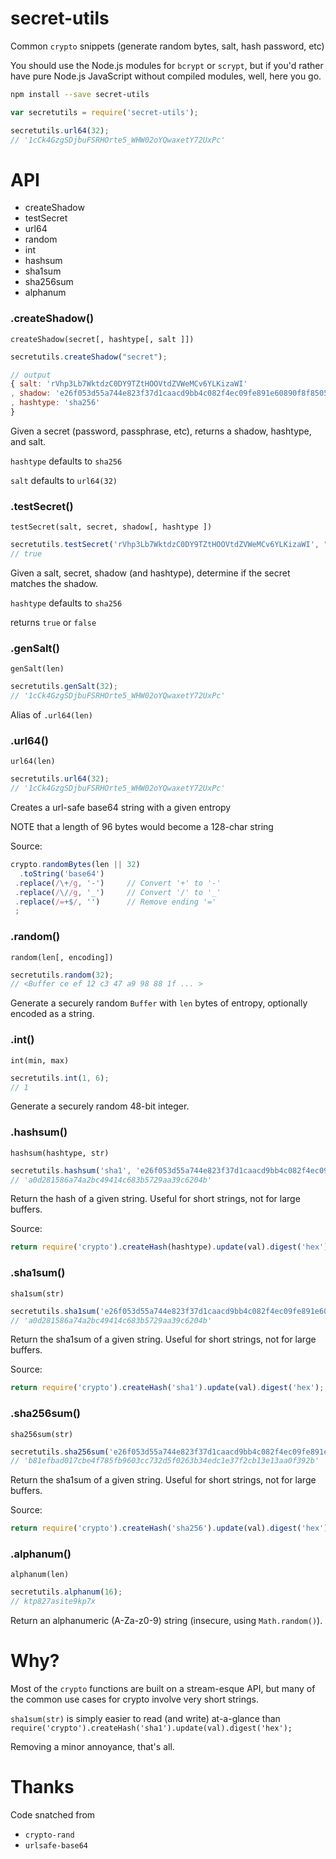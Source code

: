 secret-utils
============

Common `crypto` snippets (generate random bytes, salt, hash password, etc)

You should use the Node.js modules for `bcrypt` or `scrypt`,
but if you'd rather have pure Node.js JavaScript without compiled modules,
well, here you go.

```bash
npm install --save secret-utils
```

```javascript
var secretutils = require('secret-utils');

secretutils.url64(32);
// '1cCk4GzgSDjbuFSRHOrte5_WHW02oYQwaxetY72UxPc'
```

API
===

  * createShadow
  * testSecret
  * url64
  * random
  * int
  * hashsum
  * sha1sum
  * sha256sum
  * alphanum

### .createShadow()

`createShadow(secret[, hashtype[, salt ]])`

```javascript
secretutils.createShadow("secret");

// output
{ salt: 'rVhp3Lb7WktdzC0DY9TZtHOOVtdZVWeMCv6YLKizaWI'
, shadow: 'e26f053d55a744e823f37d1caacd9bb4c082f4ec09fe891e60890f8f8505882c'
, hashtype: 'sha256'
}
```

Given a secret (password, passphrase, etc), returns a shadow, hashtype, and salt.

`hashtype` defaults to `sha256`

`salt` defaults to `url64(32)`



### .testSecret()

`testSecret(salt, secret, shadow[, hashtype ])`

```javascript
secretutils.testSecret('rVhp3Lb7WktdzC0DY9TZtHOOVtdZVWeMCv6YLKizaWI', "secret", 'e26f053d55a744e823f37d1caacd9bb4c082f4ec09fe891e60890f8f8505882c');
// true
```

Given a salt, secret, shadow (and hashtype), determine if the secret matches the shadow.

`hashtype` defaults to `sha256`

returns `true` or `false`

### .genSalt()

`genSalt(len)`

```javascript
secretutils.genSalt(32);
// '1cCk4GzgSDjbuFSRHOrte5_WHW02oYQwaxetY72UxPc'
```

Alias of `.url64(len)`

### .url64()

`url64(len)`

```javascript
secretutils.url64(32);
// '1cCk4GzgSDjbuFSRHOrte5_WHW02oYQwaxetY72UxPc'
```

Creates a url-safe base64 string with a given entropy

NOTE that a length of 96 bytes would become a 128-char string

Source:

```javascript
crypto.randomBytes(len || 32)
  .toString('base64')
 .replace(/\+/g, '-')     // Convert '+' to '-'
 .replace(/\//g, '_')     // Convert '/' to '_'
 .replace(/=+$/, '')      // Remove ending '='
 ;
```

### .random()

`random(len[, encoding])`

```javascript
secretutils.random(32);
// <Buffer ce ef 12 c3 47 a9 98 88 1f ... >
```

Generate a securely random `Buffer` with `len` bytes of entropy, optionally encoded as a string.

### .int()

`int(min, max)`

```javascript
secretutils.int(1, 6);
// 1
```

Generate a securely random 48-bit integer.

### .hashsum()

`hashsum(hashtype, str)`

```javascript
secretutils.hashsum('sha1', 'e26f053d55a744e823f37d1caacd9bb4c082f4ec09fe891e60890f8f8505882c' + 'secret');
// 'a0d281586a74a2bc49414c683b5729aa39c6204b'
```

Return the hash of a given string. Useful for short strings, not for large buffers.

Source:

```javascript
return require('crypto').createHash(hashtype).update(val).digest('hex');
```

### .sha1sum()

`sha1sum(str)`

```javascript
secretutils.sha1sum('e26f053d55a744e823f37d1caacd9bb4c082f4ec09fe891e60890f8f8505882c' + 'secret');
// 'a0d281586a74a2bc49414c683b5729aa39c6204b'
```

Return the sha1sum of a given string. Useful for short strings, not for large buffers.

Source:

```javascript
return require('crypto').createHash('sha1').update(val).digest('hex');
```

### .sha256sum()

`sha256sum(str)`

```javascript
secretutils.sha256sum('e26f053d55a744e823f37d1caacd9bb4c082f4ec09fe891e60890f8f8505882c' + 'secret');
// 'b81efbad017cbe4f785fb9603cc732d5f0263b34edc1e37f2cb13e13aa0f392b'
```

Return the sha1sum of a given string. Useful for short strings, not for large buffers.

Source:

```javascript
return require('crypto').createHash('sha256').update(val).digest('hex');
```


### .alphanum()

`alphanum(len)`

```javascript
secretutils.alphanum(16);
// ktp827asite9kp7x
```

Return an alphanumeric (A-Za-z0-9) string (insecure, using `Math.random()`).

Why?
====

Most of the `crypto` functions are built on a stream-esque API,
but many of the common use cases for crypto involve very short strings.

`sha1sum(str)` is simply easier to read (and write) at-a-glance
than `require('crypto').createHash('sha1').update(val).digest('hex');`

Removing a minor annoyance, that's all.

Thanks
======

Code snatched from

* `crypto-rand`
* `urlsafe-base64`
